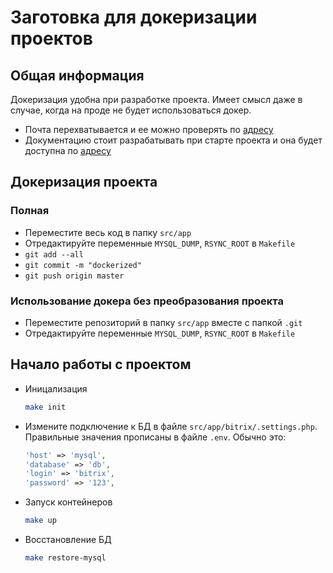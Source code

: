 # Заготовка для докеризации проектов

## Общая информация
Докеризация удобна при разработке проекта. Имеет смысл даже в случае, когда на проде не будет использоваться докер.

- Почта перехватывается и ее можно проверять по [адресу](http://localhost:8025)
- Документацию стоит разрабатывать при старте проекта и она будет доступна по [адресу](http://localhost/ddoc/)

## Докеризация проекта

### Полная
- Переместите весь код в папку `src/app`
- Отредактируйте переменные `MYSQL_DUMP`, `RSYNC_ROOT` в `Makefile`
- `git add --all`
- `git commit -m "dockerized"`
- `git push origin master`

### Использование докера без преобразования проекта
- Переместите репозиторий в папку `src/app` вместе с папкой `.git`
- Отредактируйте переменные `MYSQL_DUMP`, `RSYNC_ROOT` в `Makefile`

## Начало работы с проектом
- Иницализация 
    ```bash
    make init
    ```
- Измените подключение к БД в файле `src/app/bitrix/.settings.php`. Правильные значения прописаны в файле `.env`. Обычно это:
    ```php
    'host' => 'mysql',
    'database' => 'db',
    'login' => 'bitrix',
    'password' => '123',
    ```
- Запуск контейнеров 
    ```bash
    make up
    ```
- Восстановление БД
    ```bash
    make restore-mysql
    ```

